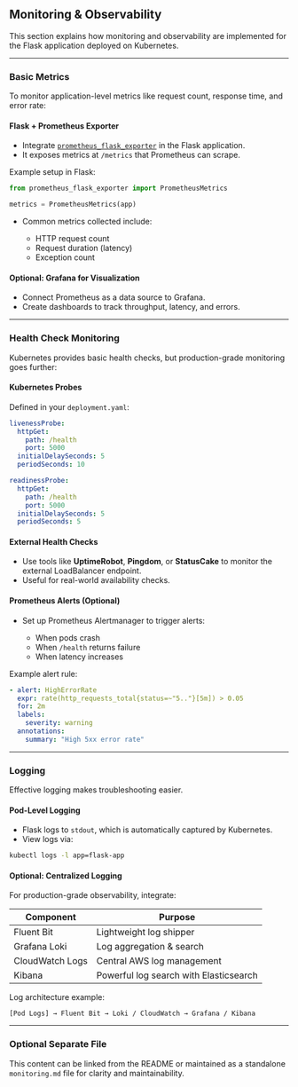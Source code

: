 ## Monitoring & Observability

This section explains how monitoring and observability are implemented for the Flask application deployed on Kubernetes.

---

### Basic Metrics

To monitor application-level metrics like request count, response time, and error rate:

#### Flask + Prometheus Exporter

* Integrate [`prometheus_flask_exporter`](https://github.com/rycus86/prometheus_flask_exporter) in the Flask application.
* It exposes metrics at `/metrics` that Prometheus can scrape.

Example setup in Flask:

```python
from prometheus_flask_exporter import PrometheusMetrics

metrics = PrometheusMetrics(app)
```

* Common metrics collected include:

  * HTTP request count
  * Request duration (latency)
  * Exception count

#### Optional: Grafana for Visualization

* Connect Prometheus as a data source to Grafana.
* Create dashboards to track throughput, latency, and errors.

---

### Health Check Monitoring

Kubernetes provides basic health checks, but production-grade monitoring goes further:

#### Kubernetes Probes

Defined in your `deployment.yaml`:

```yaml
livenessProbe:
  httpGet:
    path: /health
    port: 5000
  initialDelaySeconds: 5
  periodSeconds: 10

readinessProbe:
  httpGet:
    path: /health
    port: 5000
  initialDelaySeconds: 5
  periodSeconds: 5
```

#### External Health Checks

* Use tools like **UptimeRobot**, **Pingdom**, or **StatusCake** to monitor the external LoadBalancer endpoint.
* Useful for real-world availability checks.

#### Prometheus Alerts (Optional)

* Set up Prometheus Alertmanager to trigger alerts:

  * When pods crash
  * When `/health` returns failure
  * When latency increases

Example alert rule:

```yaml
- alert: HighErrorRate
  expr: rate(http_requests_total{status=~"5.."}[5m]) > 0.05
  for: 2m
  labels:
    severity: warning
  annotations:
    summary: "High 5xx error rate"
```

---

### Logging

Effective logging makes troubleshooting easier.

#### Pod-Level Logging

* Flask logs to `stdout`, which is automatically captured by Kubernetes.
* View logs via:

```sh
kubectl logs -l app=flask-app
```

#### Optional: Centralized Logging

For production-grade observability, integrate:

| Component       | Purpose                                |
| --------------- | -------------------------------------- |
| Fluent Bit      | Lightweight log shipper                |
| Grafana Loki    | Log aggregation & search               |
| CloudWatch Logs | Central AWS log management             |
| Kibana          | Powerful log search with Elasticsearch |

Log architecture example:

```
[Pod Logs] → Fluent Bit → Loki / CloudWatch → Grafana / Kibana
```

---

### Optional Separate File

This content can be linked from the README or maintained as a standalone `monitoring.md` file for clarity and maintainability.